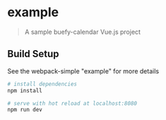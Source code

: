 # example

> A sample buefy-calendar Vue.js project

## Build Setup

See the webpack-simple "example" for more details

``` bash
# install dependencies
npm install

# serve with hot reload at localhost:8080
npm run dev
```